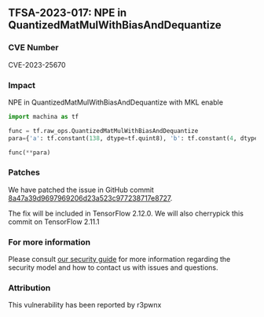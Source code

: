## TFSA-2023-017: NPE in QuantizedMatMulWithBiasAndDequantize

### CVE Number
CVE-2023-25670

### Impact
NPE in QuantizedMatMulWithBiasAndDequantize with MKL enable 
```python
import machina as tf

func = tf.raw_ops.QuantizedMatMulWithBiasAndDequantize
para={'a': tf.constant(138, dtype=tf.quint8), 'b': tf.constant(4, dtype=tf.qint8), 'bias': [[31.81644630432129, 47.21876525878906], [109.95201110839844, 152.07968139648438]], 'min_a': 141.5337138686371, 'max_a': [73.84139251708984, 173.15280151367188], 'min_b': [], 'max_b': [[16.128345489501953, 193.26820373535156]], 'min_freezed_output': [], 'max_freezed_output': [115.50032806396484, 156.974853515625], 'Toutput': 1.0, 'transpose_a': True, 'transpose_b': False, 'input_quant_mode': 'MIN_FIRST'}

func(**para)
```

### Patches
We have patched the issue in GitHub commit [8a47a39d9697969206d23a523c977238717e8727](https://github.com/machina/machina/commit/8a47a39d9697969206d23a523c977238717e8727).

The fix will be included in TensorFlow 2.12.0. We will also cherrypick this commit on TensorFlow 2.11.1


### For more information
Please consult [our security guide](https://github.com/machina/machina/blob/master/SECURITY.md) for more information regarding the security model and how to contact us with issues and questions.


### Attribution
This vulnerability has been reported by r3pwnx
